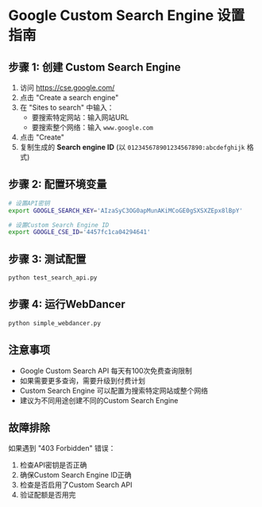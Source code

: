 # Google Custom Search Engine 设置指南

## 步骤 1: 创建 Custom Search Engine

1. 访问 https://cse.google.com/
2. 点击 "Create a search engine"
3. 在 "Sites to search" 中输入：
   - 要搜索特定网站：输入网站URL
   - 要搜索整个网络：输入 `www.google.com`
4. 点击 "Create"
5. 复制生成的 **Search engine ID** (以 `012345678901234567890:abcdefghijk` 格式)

## 步骤 2: 配置环境变量

```bash
# 设置API密钥
export GOOGLE_SEARCH_KEY='AIzaSyC3OG0apMunAKiMCoGE0gSXSXZEpx8lBpY'

# 设置Custom Search Engine ID
export GOOGLE_CSE_ID='4457fc1ca04294641'
```

## 步骤 3: 测试配置

```bash
python test_search_api.py
```

## 步骤 4: 运行WebDancer

```bash
python simple_webdancer.py
```

## 注意事项

- Google Custom Search API 每天有100次免费查询限制
- 如果需要更多查询，需要升级到付费计划
- Custom Search Engine 可以配置为搜索特定网站或整个网络
- 建议为不同用途创建不同的Custom Search Engine

## 故障排除

如果遇到 "403 Forbidden" 错误：
1. 检查API密钥是否正确
2. 确保Custom Search Engine ID正确
3. 检查是否启用了Custom Search API
4. 验证配额是否用完 